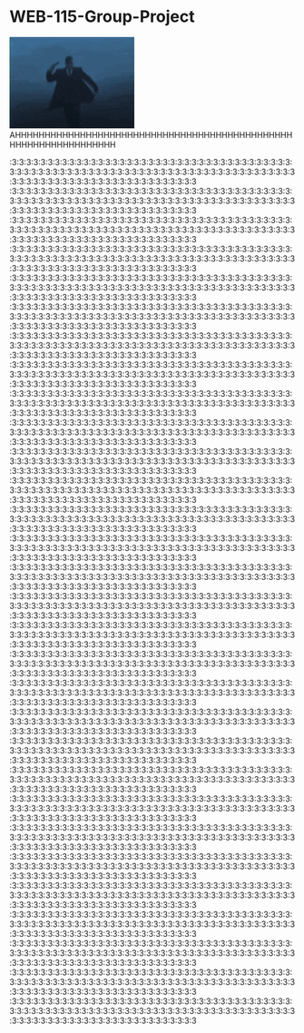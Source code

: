 # WEB-115-Group-Project
<img src="gun.gif">
AHHHHHHHHHHHHHHHHHHHHHHHHHHHHHHHHHHHHHHHHHHHHHHHHHHHHHHHHHHHHHHHHH

:3:3:3:3:3:3:3:3:3:3:3:3:3:3:3:3:3:3:3:3:3:3:3:3:3:3:3:3:3:3:3:3:3:3:3:3:3:3:3:3:3:3:3:3:3:3:3:3:3:3:3:3:3:3:3:3:3:3:3:3:3:3:3:3:3:3:3:3:3:3:3:3:3:3:3:3:3:3:3:3:3:3:3:3:3:3:3:3:3:3:3:3:3:3:3:3:3:3:3:3:3:3:3:3:3
:3:3:3:3:3:3:3:3:3:3:3:3:3:3:3:3:3:3:3:3:3:3:3:3:3:3:3:3:3:3:3:3:3:3:3:3:3:3:3:3:3:3:3:3:3:3:3:3:3:3:3:3:3:3:3:3:3:3:3:3:3:3:3:3:3:3:3:3:3:3:3:3:3:3:3:3:3:3:3:3:3:3:3:3:3:3:3:3:3:3:3:3:3:3:3:3:3:3:3:3:3:3:3:3:3
:3:3:3:3:3:3:3:3:3:3:3:3:3:3:3:3:3:3:3:3:3:3:3:3:3:3:3:3:3:3:3:3:3:3:3:3:3:3:3:3:3:3:3:3:3:3:3:3:3:3:3:3:3:3:3:3:3:3:3:3:3:3:3:3:3:3:3:3:3:3:3:3:3:3:3:3:3:3:3:3:3:3:3:3:3:3:3:3:3:3:3:3:3:3:3:3:3:3:3:3:3:3:3:3:3
:3:3:3:3:3:3:3:3:3:3:3:3:3:3:3:3:3:3:3:3:3:3:3:3:3:3:3:3:3:3:3:3:3:3:3:3:3:3:3:3:3:3:3:3:3:3:3:3:3:3:3:3:3:3:3:3:3:3:3:3:3:3:3:3:3:3:3:3:3:3:3:3:3:3:3:3:3:3:3:3:3:3:3:3:3:3:3:3:3:3:3:3:3:3:3:3:3:3:3:3:3:3:3:3:3
:3:3:3:3:3:3:3:3:3:3:3:3:3:3:3:3:3:3:3:3:3:3:3:3:3:3:3:3:3:3:3:3:3:3:3:3:3:3:3:3:3:3:3:3:3:3:3:3:3:3:3:3:3:3:3:3:3:3:3:3:3:3:3:3:3:3:3:3:3:3:3:3:3:3:3:3:3:3:3:3:3:3:3:3:3:3:3:3:3:3:3:3:3:3:3:3:3:3:3:3:3:3:3:3:3
:3:3:3:3:3:3:3:3:3:3:3:3:3:3:3:3:3:3:3:3:3:3:3:3:3:3:3:3:3:3:3:3:3:3:3:3:3:3:3:3:3:3:3:3:3:3:3:3:3:3:3:3:3:3:3:3:3:3:3:3:3:3:3:3:3:3:3:3:3:3:3:3:3:3:3:3:3:3:3:3:3:3:3:3:3:3:3:3:3:3:3:3:3:3:3:3:3:3:3:3:3:3:3:3:3
:3:3:3:3:3:3:3:3:3:3:3:3:3:3:3:3:3:3:3:3:3:3:3:3:3:3:3:3:3:3:3:3:3:3:3:3:3:3:3:3:3:3:3:3:3:3:3:3:3:3:3:3:3:3:3:3:3:3:3:3:3:3:3:3:3:3:3:3:3:3:3:3:3:3:3:3:3:3:3:3:3:3:3:3:3:3:3:3:3:3:3:3:3:3:3:3:3:3:3:3:3:3:3:3:3
:3:3:3:3:3:3:3:3:3:3:3:3:3:3:3:3:3:3:3:3:3:3:3:3:3:3:3:3:3:3:3:3:3:3:3:3:3:3:3:3:3:3:3:3:3:3:3:3:3:3:3:3:3:3:3:3:3:3:3:3:3:3:3:3:3:3:3:3:3:3:3:3:3:3:3:3:3:3:3:3:3:3:3:3:3:3:3:3:3:3:3:3:3:3:3:3:3:3:3:3:3:3:3:3:3
:3:3:3:3:3:3:3:3:3:3:3:3:3:3:3:3:3:3:3:3:3:3:3:3:3:3:3:3:3:3:3:3:3:3:3:3:3:3:3:3:3:3:3:3:3:3:3:3:3:3:3:3:3:3:3:3:3:3:3:3:3:3:3:3:3:3:3:3:3:3:3:3:3:3:3:3:3:3:3:3:3:3:3:3:3:3:3:3:3:3:3:3:3:3:3:3:3:3:3:3:3:3:3:3:3
:3:3:3:3:3:3:3:3:3:3:3:3:3:3:3:3:3:3:3:3:3:3:3:3:3:3:3:3:3:3:3:3:3:3:3:3:3:3:3:3:3:3:3:3:3:3:3:3:3:3:3:3:3:3:3:3:3:3:3:3:3:3:3:3:3:3:3:3:3:3:3:3:3:3:3:3:3:3:3:3:3:3:3:3:3:3:3:3:3:3:3:3:3:3:3:3:3:3:3:3:3:3:3:3:3
:3:3:3:3:3:3:3:3:3:3:3:3:3:3:3:3:3:3:3:3:3:3:3:3:3:3:3:3:3:3:3:3:3:3:3:3:3:3:3:3:3:3:3:3:3:3:3:3:3:3:3:3:3:3:3:3:3:3:3:3:3:3:3:3:3:3:3:3:3:3:3:3:3:3:3:3:3:3:3:3:3:3:3:3:3:3:3:3:3:3:3:3:3:3:3:3:3:3:3:3:3:3:3:3:3
:3:3:3:3:3:3:3:3:3:3:3:3:3:3:3:3:3:3:3:3:3:3:3:3:3:3:3:3:3:3:3:3:3:3:3:3:3:3:3:3:3:3:3:3:3:3:3:3:3:3:3:3:3:3:3:3:3:3:3:3:3:3:3:3:3:3:3:3:3:3:3:3:3:3:3:3:3:3:3:3:3:3:3:3:3:3:3:3:3:3:3:3:3:3:3:3:3:3:3:3:3:3:3:3:3
:3:3:3:3:3:3:3:3:3:3:3:3:3:3:3:3:3:3:3:3:3:3:3:3:3:3:3:3:3:3:3:3:3:3:3:3:3:3:3:3:3:3:3:3:3:3:3:3:3:3:3:3:3:3:3:3:3:3:3:3:3:3:3:3:3:3:3:3:3:3:3:3:3:3:3:3:3:3:3:3:3:3:3:3:3:3:3:3:3:3:3:3:3:3:3:3:3:3:3:3:3:3:3:3:3
:3:3:3:3:3:3:3:3:3:3:3:3:3:3:3:3:3:3:3:3:3:3:3:3:3:3:3:3:3:3:3:3:3:3:3:3:3:3:3:3:3:3:3:3:3:3:3:3:3:3:3:3:3:3:3:3:3:3:3:3:3:3:3:3:3:3:3:3:3:3:3:3:3:3:3:3:3:3:3:3:3:3:3:3:3:3:3:3:3:3:3:3:3:3:3:3:3:3:3:3:3:3:3:3:3
:3:3:3:3:3:3:3:3:3:3:3:3:3:3:3:3:3:3:3:3:3:3:3:3:3:3:3:3:3:3:3:3:3:3:3:3:3:3:3:3:3:3:3:3:3:3:3:3:3:3:3:3:3:3:3:3:3:3:3:3:3:3:3:3:3:3:3:3:3:3:3:3:3:3:3:3:3:3:3:3:3:3:3:3:3:3:3:3:3:3:3:3:3:3:3:3:3:3:3:3:3:3:3:3:3
:3:3:3:3:3:3:3:3:3:3:3:3:3:3:3:3:3:3:3:3:3:3:3:3:3:3:3:3:3:3:3:3:3:3:3:3:3:3:3:3:3:3:3:3:3:3:3:3:3:3:3:3:3:3:3:3:3:3:3:3:3:3:3:3:3:3:3:3:3:3:3:3:3:3:3:3:3:3:3:3:3:3:3:3:3:3:3:3:3:3:3:3:3:3:3:3:3:3:3:3:3:3:3:3:3
:3:3:3:3:3:3:3:3:3:3:3:3:3:3:3:3:3:3:3:3:3:3:3:3:3:3:3:3:3:3:3:3:3:3:3:3:3:3:3:3:3:3:3:3:3:3:3:3:3:3:3:3:3:3:3:3:3:3:3:3:3:3:3:3:3:3:3:3:3:3:3:3:3:3:3:3:3:3:3:3:3:3:3:3:3:3:3:3:3:3:3:3:3:3:3:3:3:3:3:3:3:3:3:3:3
:3:3:3:3:3:3:3:3:3:3:3:3:3:3:3:3:3:3:3:3:3:3:3:3:3:3:3:3:3:3:3:3:3:3:3:3:3:3:3:3:3:3:3:3:3:3:3:3:3:3:3:3:3:3:3:3:3:3:3:3:3:3:3:3:3:3:3:3:3:3:3:3:3:3:3:3:3:3:3:3:3:3:3:3:3:3:3:3:3:3:3:3:3:3:3:3:3:3:3:3:3:3:3:3:3
:3:3:3:3:3:3:3:3:3:3:3:3:3:3:3:3:3:3:3:3:3:3:3:3:3:3:3:3:3:3:3:3:3:3:3:3:3:3:3:3:3:3:3:3:3:3:3:3:3:3:3:3:3:3:3:3:3:3:3:3:3:3:3:3:3:3:3:3:3:3:3:3:3:3:3:3:3:3:3:3:3:3:3:3:3:3:3:3:3:3:3:3:3:3:3:3:3:3:3:3:3:3:3:3:3
:3:3:3:3:3:3:3:3:3:3:3:3:3:3:3:3:3:3:3:3:3:3:3:3:3:3:3:3:3:3:3:3:3:3:3:3:3:3:3:3:3:3:3:3:3:3:3:3:3:3:3:3:3:3:3:3:3:3:3:3:3:3:3:3:3:3:3:3:3:3:3:3:3:3:3:3:3:3:3:3:3:3:3:3:3:3:3:3:3:3:3:3:3:3:3:3:3:3:3:3:3:3:3:3:3
:3:3:3:3:3:3:3:3:3:3:3:3:3:3:3:3:3:3:3:3:3:3:3:3:3:3:3:3:3:3:3:3:3:3:3:3:3:3:3:3:3:3:3:3:3:3:3:3:3:3:3:3:3:3:3:3:3:3:3:3:3:3:3:3:3:3:3:3:3:3:3:3:3:3:3:3:3:3:3:3:3:3:3:3:3:3:3:3:3:3:3:3:3:3:3:3:3:3:3:3:3:3:3:3:3
:3:3:3:3:3:3:3:3:3:3:3:3:3:3:3:3:3:3:3:3:3:3:3:3:3:3:3:3:3:3:3:3:3:3:3:3:3:3:3:3:3:3:3:3:3:3:3:3:3:3:3:3:3:3:3:3:3:3:3:3:3:3:3:3:3:3:3:3:3:3:3:3:3:3:3:3:3:3:3:3:3:3:3:3:3:3:3:3:3:3:3:3:3:3:3:3:3:3:3:3:3:3:3:3:3
:3:3:3:3:3:3:3:3:3:3:3:3:3:3:3:3:3:3:3:3:3:3:3:3:3:3:3:3:3:3:3:3:3:3:3:3:3:3:3:3:3:3:3:3:3:3:3:3:3:3:3:3:3:3:3:3:3:3:3:3:3:3:3:3:3:3:3:3:3:3:3:3:3:3:3:3:3:3:3:3:3:3:3:3:3:3:3:3:3:3:3:3:3:3:3:3:3:3:3:3:3:3:3:3:3
:3:3:3:3:3:3:3:3:3:3:3:3:3:3:3:3:3:3:3:3:3:3:3:3:3:3:3:3:3:3:3:3:3:3:3:3:3:3:3:3:3:3:3:3:3:3:3:3:3:3:3:3:3:3:3:3:3:3:3:3:3:3:3:3:3:3:3:3:3:3:3:3:3:3:3:3:3:3:3:3:3:3:3:3:3:3:3:3:3:3:3:3:3:3:3:3:3:3:3:3:3:3:3:3:3
:3:3:3:3:3:3:3:3:3:3:3:3:3:3:3:3:3:3:3:3:3:3:3:3:3:3:3:3:3:3:3:3:3:3:3:3:3:3:3:3:3:3:3:3:3:3:3:3:3:3:3:3:3:3:3:3:3:3:3:3:3:3:3:3:3:3:3:3:3:3:3:3:3:3:3:3:3:3:3:3:3:3:3:3:3:3:3:3:3:3:3:3:3:3:3:3:3:3:3:3:3:3:3:3:3
:3:3:3:3:3:3:3:3:3:3:3:3:3:3:3:3:3:3:3:3:3:3:3:3:3:3:3:3:3:3:3:3:3:3:3:3:3:3:3:3:3:3:3:3:3:3:3:3:3:3:3:3:3:3:3:3:3:3:3:3:3:3:3:3:3:3:3:3:3:3:3:3:3:3:3:3:3:3:3:3:3:3:3:3:3:3:3:3:3:3:3:3:3:3:3:3:3:3:3:3:3:3:3:3:3
:3:3:3:3:3:3:3:3:3:3:3:3:3:3:3:3:3:3:3:3:3:3:3:3:3:3:3:3:3:3:3:3:3:3:3:3:3:3:3:3:3:3:3:3:3:3:3:3:3:3:3:3:3:3:3:3:3:3:3:3:3:3:3:3:3:3:3:3:3:3:3:3:3:3:3:3:3:3:3:3:3:3:3:3:3:3:3:3:3:3:3:3:3:3:3:3:3:3:3:3:3:3:3:3:3
:3:3:3:3:3:3:3:3:3:3:3:3:3:3:3:3:3:3:3:3:3:3:3:3:3:3:3:3:3:3:3:3:3:3:3:3:3:3:3:3:3:3:3:3:3:3:3:3:3:3:3:3:3:3:3:3:3:3:3:3:3:3:3:3:3:3:3:3:3:3:3:3:3:3:3:3:3:3:3:3:3:3:3:3:3:3:3:3:3:3:3:3:3:3:3:3:3:3:3:3:3:3:3:3:3
:3:3:3:3:3:3:3:3:3:3:3:3:3:3:3:3:3:3:3:3:3:3:3:3:3:3:3:3:3:3:3:3:3:3:3:3:3:3:3:3:3:3:3:3:3:3:3:3:3:3:3:3:3:3:3:3:3:3:3:3:3:3:3:3:3:3:3:3:3:3:3:3:3:3:3:3:3:3:3:3:3:3:3:3:3:3:3:3:3:3:3:3:3:3:3:3:3:3:3:3:3:3:3:3:3
:3:3:3:3:3:3:3:3:3:3:3:3:3:3:3:3:3:3:3:3:3:3:3:3:3:3:3:3:3:3:3:3:3:3:3:3:3:3:3:3:3:3:3:3:3:3:3:3:3:3:3:3:3:3:3:3:3:3:3:3:3:3:3:3:3:3:3:3:3:3:3:3:3:3:3:3:3:3:3:3:3:3:3:3:3:3:3:3:3:3:3:3:3:3:3:3:3:3:3:3:3:3:3:3:3
